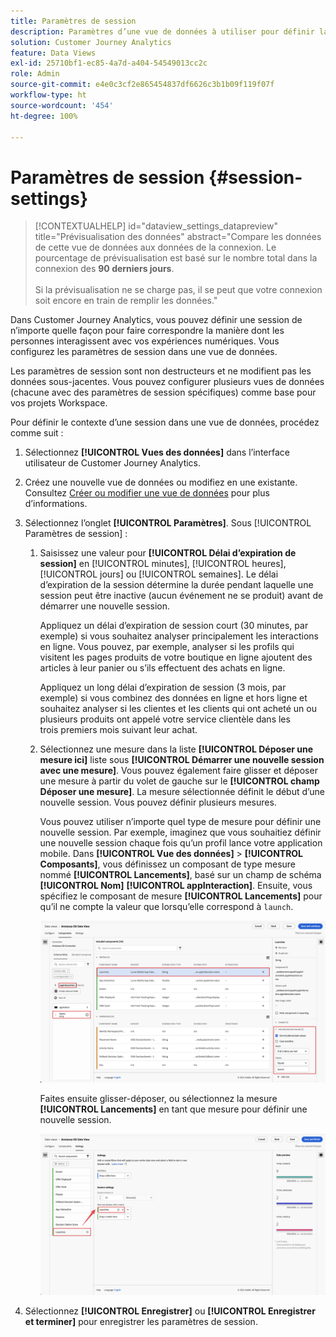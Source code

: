 ```yaml
---
title: Paramètres de session
description: Paramètres d’une vue de données à utiliser pour définir la durée d’une session ainsi que le déclencheur pour lancer une nouvelle session
solution: Customer Journey Analytics
feature: Data Views
exl-id: 25710bf1-ec85-4a7d-a404-54549013cc2c
role: Admin
source-git-commit: e4e0c3cf2e865454837df6626c3b1b09f119f07f
workflow-type: ht
source-wordcount: '454'
ht-degree: 100%

---
```


# Paramètres de session {#session-settings}

<!-- markdownlint-disable MD034 -->

>[!CONTEXTUALHELP]
>id="dataview_settings_datapreview"
>title="Prévisualisation des données"
>abstract="Compare les données de cette vue de données aux données de la connexion. Le pourcentage de prévisualisation est basé sur le nombre total dans la connexion des **90 derniers jours**.<br><br/>Si la prévisualisation ne se charge pas, il se peut que votre connexion soit encore en train de remplir les données."

<!-- markdownlint-enable MD034 -->

<!-- markdownlint-enable MD034 -->


Dans Customer Journey Analytics, vous pouvez définir une session de n’importe quelle façon pour faire correspondre la manière dont les personnes interagissent avec vos expériences numériques. Vous configurez les paramètres de session dans une vue de données.

Les paramètres de session sont non destructeurs et ne modifient pas les données sous-jacentes. Vous pouvez configurer plusieurs vues de données (chacune avec des paramètres de session spécifiques) comme base pour vos projets Workspace.

Pour définir le contexte d’une session dans une vue de données, procédez comme suit :

1. Sélectionnez **[!UICONTROL Vues des données]** dans l’interface utilisateur de Customer Journey Analytics.

2. Créez une nouvelle vue de données ou modifiez en une existante. Consultez [Créer ou modifier une vue de données](create-dataview.md) pour plus d’informations.

3. Sélectionnez l’onglet **[!UICONTROL Paramètres]**. Sous [!UICONTROL Paramètres de session] :

   1. Saisissez une valeur pour **[!UICONTROL Délai d’expiration de session]** en [!UICONTROL minutes], [!UICONTROL heures], [!UICONTROL jours] ou [!UICONTROL semaines]. Le délai d’expiration de la session détermine la durée pendant laquelle une session peut être inactive (aucun événement ne se produit) avant de démarrer une nouvelle session.

      Appliquez un délai d’expiration de session court (30 minutes, par exemple) si vous souhaitez analyser principalement les interactions en ligne. Vous pouvez, par exemple, analyser si les profils qui visitent les pages produits de votre boutique en ligne ajoutent des articles à leur panier ou s’ils effectuent des achats en ligne.

      Appliquez un long délai d’expiration de session (3 mois, par exemple) si vous combinez des données en ligne et hors ligne et souhaitez analyser si les clientes et les clients qui ont acheté un ou plusieurs produits ont appelé votre service clientèle dans les trois premiers mois suivant leur achat.


   2. Sélectionnez une mesure dans la liste **[!UICONTROL Déposer une mesure ici]** liste sous **[!UICONTROL Démarrer une nouvelle session avec une mesure]**. Vous pouvez également faire glisser et déposer une mesure à partir du volet de gauche sur le **[!UICONTROL champ Déposer une mesure]**. La mesure sélectionnée définit le début d’une nouvelle session. Vous pouvez définir plusieurs mesures.

      Vous pouvez utiliser n’importe quel type de mesure pour définir une nouvelle session. Par exemple, imaginez que vous souhaitiez définir une nouvelle session chaque fois qu’un profil lance votre application mobile. Dans **[!UICONTROL Vue des données]** > **[!UICONTROL Composants]**, vous définissez un composant de type mesure nommé **[!UICONTROL Lancements]**, basé sur un champ de schéma **[!UICONTROL Nom]** **[!UICONTROL appInteraction]**. Ensuite, vous spécifiez le composant de mesure **[!UICONTROL Lancements]** pour qu’il ne compte la valeur que lorsqu’elle correspond à `launch`.

      ![Composant de mesure d’interaction de l’application Lancements](assets/component-launches.png)

      Faites ensuite glisser-déposer, ou sélectionnez la mesure **[!UICONTROL Lancements]** en tant que mesure pour définir une nouvelle session.

      ![Paramètres de session Lancements](assets/session-settings-launches-metric.png)



4. Sélectionnez **[!UICONTROL Enregistrer]** ou **[!UICONTROL Enregistrer et terminer]** pour enregistrer les paramètres de session.
